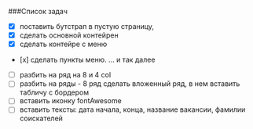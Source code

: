 ###Список задач
 
 - [x] поставить бутстрап в пустую страницу, 
 - [x] сделать основной контейрен 
 - [x] сделать контейре с меню
 - [х] сделать пункты меню. ... и так далее
 - [ ] разбить на ряд на 8 и 4 col
 - [ ] разбить на ряды - 8 ряд сделать вложенный ряд, в нем вставить табличу с бордером
 - [ ] вставить иконку fontAwesome
 - [ ] вставить тексты: дата начала, конца, название вакансии, фамилии соискателей